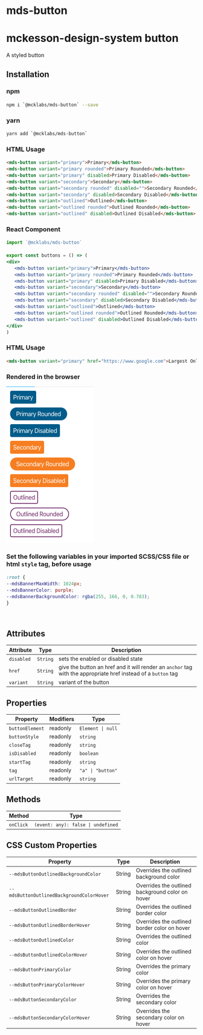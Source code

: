 # mds-button

# mckesson-design-system button
A styled button

## Installation

### npm
```bash
npm i `@mcklabs/mds-button` --save
```

### yarn
```bash
yarn add `@mcklabs/mds-button`
```

### HTML Usage
```html
<mds-button variant="primary">Primary</mds-button>
<mds-button variant="primary rounded">Primary Rounded</mds-button>
<mds-button variant="primary" disabled>Primary Disabled</mds-button>
<mds-button variant="secondary">Secondary</mds-button>
<mds-button variant="secondary rounded" disabled="">Secondary Rounded</mds-button>
<mds-button variant="secondary" disabled>Secondary Disabled</mds-button>
<mds-button variant="outlined">Outlined</mds-button>
<mds-button variant="outlined rounded">Outlined Rounded</mds-button>
<mds-button variant="outlined" disabled>Outlined Disabled</mds-button>
```

### React Component
```jsx
import `@mcklabs/mds-button`

export const buttons = () => (
<div>
   <mds-button variant="primary">Primary</mds-button>
   <mds-button variant="primary rounded">Primary Rounded</mds-button>
   <mds-button variant="primary" disabled>Primary Disabled</mds-button>
   <mds-button variant="secondary">Secondary</mds-button>
   <mds-button variant="secondary rounded" disabled="">Secondary Rounded</mds-button>
   <mds-button variant="secondary" disabled>Secondary Disabled</mds-button>
   <mds-button variant="outlined">Outlined</mds-button>
   <mds-button variant="outlined rounded">Outlined Rounded</mds-button>
   <mds-button variant="outlined" disabled>Outlined Disabled</mds-button>
</div>
)
```

### HTML Usage
```html
<mds-button variant="primary" href="https://www.google.com">Largest Online Advertiser</mds-button>
```
### Rendered in the browser

![](samples/buttons.png)

### Set the following variables in your imported SCSS/CSS file or html `style` tag, before usage

```css
:root {
--mdsBannerMaxWidth: 1024px;
--mdsBannerColor: purple;
--mdsBannerBackgroundColor: rgba(255, 166, 0, 0.783);
}
```
<br/>

## Attributes

| Attribute  | Type     | Description                                      |
|------------|----------|--------------------------------------------------|
| `disabled` | `String` | sets the enabled or disabled state               |
| `href`     | `String` | give the button an href and it will render an `anchor` tag with the appropriate href instead of a `button` tag |
| `variant`  | `String` | variant of the button                            |

## Properties

| Property        | Modifiers | Type              |
|-----------------|-----------|-------------------|
| `buttonElement` | readonly  | `Element \| null` |
| `buttonStyle`   | readonly  | `string`          |
| `closeTag`      | readonly  | `string`          |
| `isDisabled`    | readonly  | `boolean`         |
| `startTag`      | readonly  | `string`          |
| `tag`           | readonly  | `"a" \| "button"` |
| `urlTarget`     | readonly  | `string`          |

## Methods

| Method    | Type                               |
|-----------|------------------------------------|
| `onClick` | `(event: any): false \| undefined` |

## CSS Custom Properties

| Property                                 | Type   | Description                                      |
|------------------------------------------|--------|--------------------------------------------------|
| `--mdsButtonOutlinedBackgroundColor`      | String | Overrides the outlined background color          |
| `--mdsButtonOutlinedBackgroundColorHover` | String | Overrides the outlined background color on hover |
| `--mdsButtonOutlinedBorder`               | String | Overrides the outlined border color              |
| `--mdsButtonOutlinedBorderHover`          | String | Overrides the  outlined border color on hover    |
| `--mdsButtonOutlinedColor`                | String | Overrides the outlined color                     |
| `--mdsButtonOutlinedColorHover`           | String | Overrides the outlined color on hover            |
| `--mdsButtonPrimaryColor`                | String | Overrides the primary color                      |
| `--mdsButtonPrimaryColorHover`           | String | Overrides the primary color on hover             |
| `--mdsButtonSecondaryColor`              | String | Overrides the secondary color                    |
| `--mdsButtonSecondaryColorHover`         | String | Overrides the secondary color on hover           |
